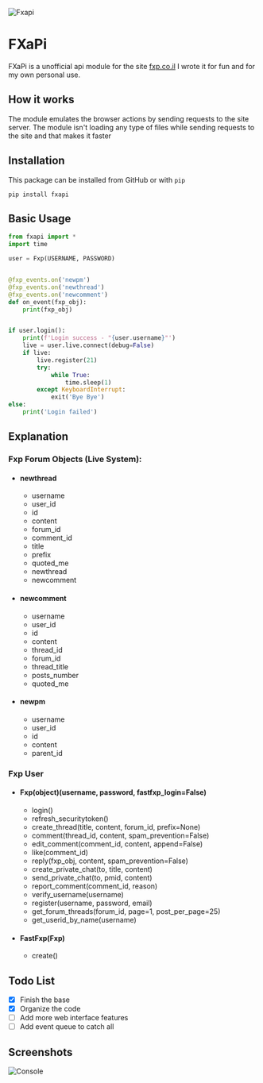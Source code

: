 ![Fxapi](https://i.imgur.com/42kJunI.png)

# FXaPi

FXaPi is a unofficial api module for the site [fxp.co.il](https://www.fxp.co.il)
I wrote it for fun and for my own personal use.

## How it works

The module emulates the browser actions by sending requests to the site server.
The module isn't loading any type of files while sending requests to the site and that makes it faster 

## Installation

This package can be installed from GitHub or with `pip`
```
pip install fxapi
```

## Basic Usage
```python
from fxapi import *
import time

user = Fxp(USERNAME, PASSWORD)


@fxp_events.on('newpm')
@fxp_events.on('newthread')
@fxp_events.on('newcomment')
def on_event(fxp_obj):
	print(fxp_obj)


if user.login():
	print(f'Login success - "{user.username}"')
	live = user.live.connect(debug=False)
	if live:
		live.register(21)
		try:
			while True:
				time.sleep(1)
		except KeyboardInterrupt:
			exit('Bye Bye')
else:
	print('Login failed')
```

## Explanation
### Fxp Forum Objects (Live System):
  - #### newthread
	- username
	- user_id
	- id
	- content
	- forum_id
	- comment_id
	- title
	- prefix
	- quoted_me
	- newthread
	- newcomment
  - #### newcomment
	- username
	- user_id
	- id
	- content
	- thread_id
	- forum_id
	- thread_title
	- posts_number
	- quoted_me
  - #### newpm
	- username
	- user_id
	- id
	- content
	- parent_id

### Fxp User
  - #### Fxp(object)(username, password, fastfxp_login=False)
    - login()
    - refresh_securitytoken()
    - create_thread(title, content, forum_id, prefix=None)
    - comment(thread_id, content, spam_prevention=False)
    - edit_comment(comment_id, content, append=False)
    - like(comment_id)
    - reply(fxp_obj, content, spam_prevention=False)
    - create_private_chat(to, title, content)
    - send_private_chat(to, pmid, content)
    - report_comment(comment_id, reason)
    - verify_username(username)
    - register(username, password, email)
    - get_forum_threads(forum_id, page=1, post_per_page=25)
    - get_userid_by_name(username)


  - #### FastFxp(Fxp)
    - create()



## Todo List
- [x] Finish the base
- [X] Organize the code
- [ ] Add more web interface features
- [ ] Add event queue to catch all 

## Screenshots
![Console](https://image.prntscr.com/image/_ZhGSXDmTPquViv0wQOgUA.png)